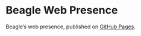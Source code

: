 # Beagle Web Presence

Beagle’s web presence, published on [GitHub Pages](https://jGleitz.github.io/Beagle/branches/better-pcm-text).